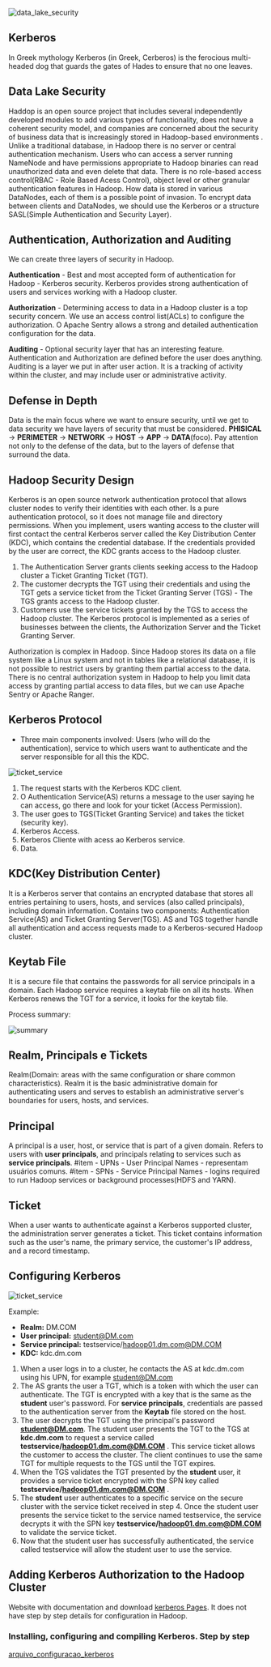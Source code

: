 ![data_lake_security](https://github.com/douglasmitsue/data-lake-security/blob/master/protocolo-kerberos.png)

## Kerberos
In Greek mythology Kerberos (in Greek, Cerberos) is the ferocious multi-headed dog that guards the gates of Hades to ensure that no one leaves.

## Data Lake Security
Haddop is an open source project that includes several independently developed modules to add various types of functionality, does not have a coherent security model, and companies are concerned about the security of business data that is increasingly stored in Hadoop-based environments .
Unlike a traditional database, in Hadoop there is no server or central authentication mechanism. Users who can access a server running NameNode and have permissions appropriate to Hadoop binaries can read unauthorized data and even delete that data. There is no role-based access control(RBAC - Role Based Acess Control), object level or other granular authentication features in Hadoop.
How data is stored in various DataNodes, each of them is a possible point of invasion. 
To encrypt data between clients and DataNodes, we should use the Kerberos or a structure SASL(Simple Authentication and Security Layer).

## Authentication, Authorization and Auditing
We can create three layers of security in Hadoop.

**Authentication** - Best and most accepted form of authentication for Hadoop - Kerberos security.
Kerberos provides strong authentication of users and services working with a Hadoop cluster.

**Authorization** - Determining access to data in a Hadoop cluster is a top security concern. We use an access control list(ACLs) to configure the authorization. 
O Apache Sentry allows a strong and detailed authentication configuration for the data.

**Auditing** - Optional security layer that has an interesting feature. 
Authentication and Authorization are defined before the user does anything.
Auditing is a layer we put in after user action.
It is a tracking of activity within the cluster, and may include user or administrative activity.

## Defense in Depth

Data is the main focus where we want to ensure security, until we get to data security we have layers of security that must be considered.
**PHISICAL** -> **PERIMETER** -> **NETWORK** -> **HOST** -> **APP** -> **DATA**(foco).
Pay attention not only to the defense of the data, but to the layers of defense that surround the data.

## Hadoop Security Design

Kerberos is an open source network authentication protocol that allows cluster nodes to verify their identities with each other. Is a pure authentication protocol, so it does not manage file and directory permissions. When you implement, users wanting access to the cluster will first contact the central Kerberos server called the Key Distribution Center (KDC), which contains the credential database. If the credentials provided by the user are correct, the KDC grants access to the Hadoop cluster.

1. The Authentication Server grants clients seeking access to the Hadoop cluster a Ticket Granting Ticket (TGT). 
2. The customer decrypts the TGT using their credentials and using the TGT gets a service ticket from the Ticket Granting Server (TGS) - The TGS grants access to the Hadoop cluster. 
3. Customers use the service tickets granted by the TGS to access the Hadoop cluster. The Kerberos protocol is implemented as a series of businesses between the clients, the Authorization Server and the Ticket Granting Server.

Authorization is complex in Hadoop. Since Hadoop stores its data on a file system like a Linux system and not in tables like a relational database, it is not possible to restrict users by granting them partial access to the data. There is no central authorization system in Hadoop to help you limit data access by granting partial access to data files, but we can use Apache Sentry or Apache Ranger.

## Kerberos Protocol

* Three main components involved: Users (who will do the authentication), service to which users want to authenticate and the server responsible for all this the KDC.

![ticket_service](https://github.com/douglasmitsue/data-lake-security/blob/master/ticket-service.png)

1. The request starts with the Kerberos KDC client.
2. O Authentication Service(AS) returns a message to the user saying he can access, go there and look for your ticket (Access Permission).
3. The user goes to TGS(Ticket Granting Service) and takes the ticket (security key).
4. Kerberos Access.
5. Kerberos Cliente with acess ao Kerberos service.
6. Data.

## KDC(Key Distribution Center)
It is a Kerberos server that contains an encrypted database that stores all entries pertaining to users, hosts, and services (also called principals), including domain information.
Contains two components: Authentication Service(AS) and Ticket Granting Server(TGS).
AS and TGS together handle all authentication and access requests made to a Kerberos-secured Hadoop cluster.

## Keytab File
It is a secure file that contains the passwords for all service principals in a domain.
Each Hadoop service requires a keytab file on all its hosts.
When Kerberos renews the TGT for a service, it looks for the keytab file.

Process summary:

![summary](https://github.com/douglasmitsue/data-lake-security/blob/master/summary-process.png)

## Realm, Principals e Tickets
Realm(Domain: areas with the same configuration or share common characteristics).
Realm it is the basic administrative domain for authenticating users and serves to establish an administrative server's boundaries for users, hosts, and services.

## Principal
A principal is a user, host, or service that is part of a given domain.
Refers to users with **user principals**, and principals relating to services such as **service principals**.
#item - UPNs - User Principal Names - representam usuários comuns.
#item - SPNs - Service Principal Names - logins required to run Hadoop services or background processes(HDFS and YARN).

## Ticket
When a user wants to authenticate against a Kerberos supported cluster, the administration server generates a ticket. This ticket contains information such as the user's name, the primary service, the customer's IP address, and a record timestamp.


## Configuring Kerberos

![ticket_service](https://github.com/douglasmitsue/data-lake-security/blob/master/ticket-service.png)

Example:
- **Realm:** DM.COM
- **User principal:** student@DM.com
- **Service principal:** testservice/hadoop01.dm.com@DM.COM
- **KDC:** kdc.dm.com

1. When a user logs in to a cluster, he contacts the AS at kdc.dm.com using his UPN, for example student@DM.com
2. The AS grants the user a TGT, which is a token with which the user can authenticate. The TGT is encrypted with a key that is the same as the **student** user's password. For **service principals**, credentials are passed to the authentication server from the **Keytab** file stored on the host.
3. The user decrypts the TGT using the principal's password **student@DM.com**. The student user presents the TGT to the TGS at **kdc.dm.com** to request a service called **testservice/hadoop01.dm.com@DM.COM** . This service ticket allows the customer to access the cluster. The client continues to use the same TGT for multiple requests to the TGS until the TGT expires.
4. When the TGS validates the TGT presented by the **student** user, it provides a service ticket encrypted with the SPN key called **testservice/hadoop01.dm.com@DM.COM** .
5. The **student** user authenticates to a specific service on the secure cluster with the service ticket received in step 4. Once the student user presents the service ticket to the service named testservice, the service decrypts it with the SPN key **testservice/hadoop01.dm.com@DM.COM** to validate the service ticket.
6. Now that the student user has successfully authenticated, the service called testservice will allow the student user to use the service.

## Adding Kerberos Authorization to the Hadoop Cluster

Website with documentation and download [kerberos Pages](https://web.mit.edu/kerberos/).
It does not have step by step details for configuration in Hadoop.

### Installing, configuring and compiling Kerberos. Step by step
[arquivo_configuracao_kerberos](https://github.com/douglasmitsue/data-lake-security/blob/main/07-InstalandoKerberos.txt)








